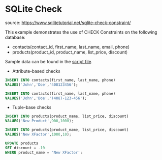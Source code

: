 # SQLite Check
source: https://www.sqlitetutorial.net/sqlite-check-constraint/

This example demonstrates the use of CHECK Constraints on the following database:

* contacts(contact_id, first_name, last_name, email, phone)
* products(product_id, product_name, list_price, discount)

Sample data can be found in the [script file](script.txt).

* Attribute-based checks
```sql
INSERT INTO contacts(first_name, last_name, phone)
VALUES('John','Doe','408123456');

INSERT INTO contacts(first_name, last_name, phone)
VALUES('John','Doe','(408)-123-456');
```

* Tuple-base checks
```sql
INSERT INTO products(product_name, list_price, discount)
VALUES('New Product',900,1000);

INSERT INTO products(product_name, list_price, discount)
VALUES('New XFactor',1000,10);   

UPDATE products
SET discount = -10
WHERE product_name = 'New XFactor';
```
